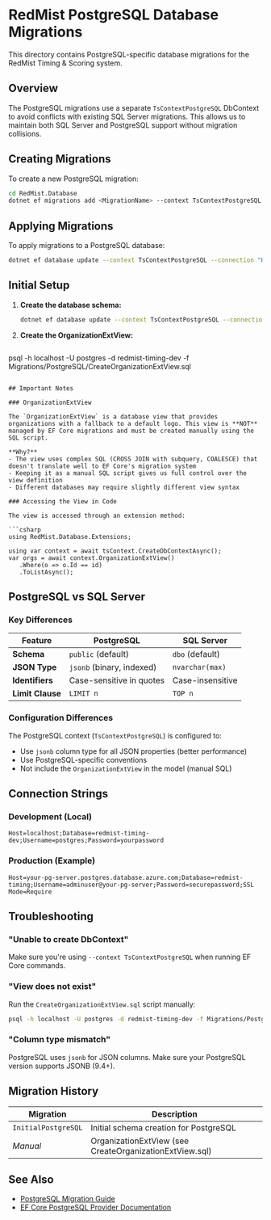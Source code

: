 # RedMist PostgreSQL Database Migrations

This directory contains PostgreSQL-specific database migrations for the RedMist Timing & Scoring system.

## Overview

The PostgreSQL migrations use a separate `TsContextPostgreSQL` DbContext to avoid conflicts with existing SQL Server migrations. This allows us to maintain both SQL Server and PostgreSQL support without migration collisions.

## Creating Migrations

To create a new PostgreSQL migration:

```sh
cd RedMist.Database
dotnet ef migrations add <MigrationName> --context TsContextPostgreSQL --output-dir Migrations/PostgreSQL
```

## Applying Migrations

To apply migrations to a PostgreSQL database:

```sh
dotnet ef database update --context TsContextPostgreSQL --connection "Host=your-server;Database=redmist-timing;Username=username;Password=password"
```

## Initial Setup

1. **Create the database schema:**
   ```sh
   dotnet ef database update --context TsContextPostgreSQL --connection "Host=localhost;Database=redmist-timing-dev;Username=postgres;Password=yourpassword"
   ```

2. **Create the OrganizationExtView:**
   ```sh
psql -h localhost -U postgres -d redmist-timing-dev -f Migrations/PostgreSQL/CreateOrganizationExtView.sql
 ```

## Important Notes

### OrganizationExtView

The `OrganizationExtView` is a database view that provides organizations with a fallback to a default logo. This view is **NOT** managed by EF Core migrations and must be created manually using the SQL script.

**Why?**
- The view uses complex SQL (CROSS JOIN with subquery, COALESCE) that doesn't translate well to EF Core's migration system
- Keeping it as a manual SQL script gives us full control over the view definition
- Different databases may require slightly different view syntax

### Accessing the View in Code

The view is accessed through an extension method:

```csharp
using RedMist.Database.Extensions;

using var context = await tsContext.CreateDbContextAsync();
var orgs = await context.OrganizationExtView()
    .Where(o => o.Id == id)
    .ToListAsync();
```

## PostgreSQL vs SQL Server

### Key Differences

| Feature | PostgreSQL | SQL Server |
|---------|-----------|------------|
| **Schema** | `public` (default) | `dbo` (default) |
| **JSON Type** | `jsonb` (binary, indexed) | `nvarchar(max)` |
| **Identifiers** | Case-sensitive in quotes | Case-insensitive |
| **Limit Clause** | `LIMIT n` | `TOP n` |

### Configuration Differences

The PostgreSQL context (`TsContextPostgreSQL`) is configured to:
- Use `jsonb` column type for all JSON properties (better performance)
- Use PostgreSQL-specific conventions
- Not include the `OrganizationExtView` in the model (manual SQL)

## Connection Strings

### Development (Local)
```
Host=localhost;Database=redmist-timing-dev;Username=postgres;Password=yourpassword
```

### Production (Example)
```
Host=your-pg-server.postgres.database.azure.com;Database=redmist-timing;Username=adminuser@your-pg-server;Password=securepassword;SSL Mode=Require
```

## Troubleshooting

### "Unable to create DbContext"
Make sure you're using `--context TsContextPostgreSQL` when running EF Core commands.

### "View does not exist"
Run the `CreateOrganizationExtView.sql` script manually:
```sh
psql -h localhost -U postgres -d redmist-timing-dev -f Migrations/PostgreSQL/CreateOrganizationExtView.sql
```

### "Column type mismatch"
PostgreSQL uses `jsonb` for JSON columns. Make sure your PostgreSQL version supports JSONB (9.4+).

## Migration History

| Migration | Description |
|-----------|-------------|
| `InitialPostgreSQL` | Initial schema creation for PostgreSQL |
| _Manual_ | OrganizationExtView (see CreateOrganizationExtView.sql) |

## See Also

- [PostgreSQL Migration Guide](../../../POSTGRESQL_MIGRATION_GUIDE.md)
- [EF Core PostgreSQL Provider Documentation](https://www.npgsql.org/efcore/)
